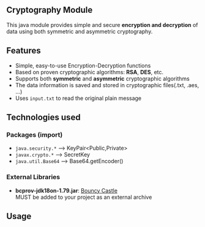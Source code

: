 ## Cryptography Module
This java module provides simple and secure **encryption and decryption** of data using both symmetric and asymmetric cryptography.

## Features
- Simple, easy-to-use Encryption-Decryption functions
- Based on proven cryptographic algorithms: **RSA**, **DES**, etc.
- Supports both **symmetric** and **asymmetric** cryptographic algorithms
- The data information is saved and stored in cryptographic files(.txt, .aes, ...)
- Uses `input.txt` to read the original plain message

##  Technologies used
### Packages (import)
- `java.security.*` --> KeyPair<Public,Private>
- `javax.crypto.*` --> SecretKey
- `java.util.Base64` --> Base64.getEncoder()

### External Libraries
- **bcprov-jdk18on-1.79.jar**: [Bouncy Castle](https://www.bouncycastle.org/) <br>
  MUST be added to your project as an external archive

## Usage
```java
